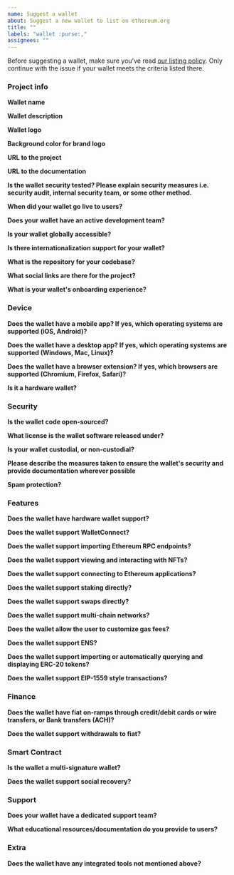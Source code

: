 ```yaml
---
name: Suggest a wallet
about: Suggest a new wallet to list on ethereum.org
title: ""
labels: "wallet :purse:,"
assignees: ""
---
```


Before suggesting a wallet, make sure you've read [our listing policy](https://www.ethereum.org/en/contributing/adding-products/). Only continue with the issue if your wallet meets the criteria listed there.


### Project info

**Wallet name**

  <!-- Please provide the official name of the wallet -->

**Wallet description**

<!-- Please provide a short 1-2 sentence description of the wallet. Avoid unsubstantiated marketing claims like “the best Ethereum wallet”. -->

**Wallet logo**

<!-- Please provide an SVG or hi-res transparent PNG -->

**Background color for brand logo**

<!-- Please provide a hex code for the brand color. This will be added to the background of the wallet card. -->

**URL to the project**

<!-- Please provide a URL (e.g. to the website of the wallet) -->

**URL to the documentation**

<!-- Please provide a URL to the documentation -->

**Is the wallet security tested? Please explain security measures i.e. security audit, internal security team, or some other method.**

<!-- Please explain any security measures you have taken to ensure your wallet is secure -->

**When did your wallet go live to users?**

<!-- Please provide a date when your wallet was usable by the public. -->

**Does your wallet have an active development team?**

<!-- Are developers actively working on the wallet? Provide proof that the wallet is actively being worked on (ex. GitHub repo link). -->

**Is your wallet globally accessible?**

<!-- Please list any KYC requirements or geographic limitations of your wallet, if any exist. -->

**Is there internationalization support for your wallet?**

<!-- Please list languages that the wallet actively supports -->

**What is the repository for your codebase?**

<!-- If you’re project is open source, please provide a link to the codebase. -->

**What social links are there for the project?**

<!-- Please provide social links for the wallet (Discord, Twitter, etc.) -->

**What is your wallet's onboarding experience?**

<!-- Please provide an explanation of where to find the user onboarding experience (links, is it built into the app, etc.), and what the onboarding experience is. -->

### Device

**Does the wallet have a mobile app? If yes, which operating systems are supported (iOS, Android)?**

<!-- If the wallet has a mobile interface, please provide information and links to the app store for the operating systems supported. -->

**Does the wallet have a desktop app? If yes, which operating systems are supported (Windows, Mac, Linux)?**

<!-- If the wallet has a desktop interface, please provide links and information for the operating systems supported. -->

**Does the wallet have a browser extension? If yes, which browsers are supported (Chromium, Firefox, Safari)?**

<!-- If the wallet has a browser extension, please provide links and information for the browsers that are supported. -->

**Is it a hardware wallet?**

<!-- How is it used / how does it connect (e.g. USB)? What software wallets does it integrate with (e.g. MetaMask)? -->

### Security

**Is the wallet code open-sourced?**

<!-- If yes, please provide a direct link to the repository. -->

**What license is the wallet software released under?**

<!-- Please provide information on the software license used for the wallet. -->

**Is your wallet custodial, or non-custodial?**

<!-- Do users have access to their public and private keys? Does anyone else? If your company/project were to disappear, would users still be able to access their funds? -->

**Please describe the measures taken to ensure the wallet's security and provide documentation wherever possible**

<!-- Please provide a link to any security audits or code reports. If you haven't been audited but think your wallet should be listed anyway, explain here. -->

**Spam protection?**

<!-- Does the wallet employ any practices to warn users against potential spam (e.g. when interacting with suspicious accounts/contracts)? -->

### Features

**Does the wallet have hardware wallet support?**

<!-- Please provide information on how a user can connect a hardware wallet to this wallet. -->

**Does the wallet support WalletConnect?**

<!-- Please provide information on if the wallet supports WalletConnect. -->

**Does the wallet support importing Ethereum RPC endpoints?**

<!-- Please provide documentation on how a user can import an Ethereum RPC into the wallet. -->

**Does the wallet support viewing and interacting with NFTs?**

<!-- Please provide information on the experience of NFTs in the wallet. -->

**Does the wallet support connecting to Ethereum applications?**

<!-- Please provide documentation for how users connect to applications. List examples (ie. connect wallet to dapp, in wallet browser, etc.) -->

**Does the wallet support staking directly?**

<!-- Please provide documentation on direct staking this wallet supports. -->

**Does the wallet support swaps directly?**

<!-- Please provide documentation on swaps. -->

**Does the wallet support multi-chain networks?**

<!-- Please provide documentation on multi-chain networks this wallet supports. -->

**Does the wallet allow the user to customize gas fees?**

<!-- Please provide documentation on how users can customize gas fees for transactions. -->

**Does the wallet support ENS?**

<!-- Please provide information on ENS support. -->

**Does the wallet support importing or automatically querying and displaying ERC-20 tokens?**

<!-- Please provide documentation on how to import tokens into the wallet. -->

**Does the wallet support EIP-1559 style transactions?**

<!-- Please provide information on how the type of transactions this wallet supports. -->

### Finance

**Does the wallet have fiat on-ramps through credit/debit cards or wire transfers, or Bank transfers (ACH)?**

<!-- Please provide documentation on how a user is able to onboard and purchase crypto in the wallet. -->
<!-- Credit/debit cards -->
<!-- Wire transfer -->
<!-- Bank Transfer (ACH) -->

**Does the wallet support withdrawals to fiat?**

<!-- Can a user cash out their crypto assets directly to a card or bank account? Please provide documentation. -->

### Smart Contract

**Is the wallet a multi-signature wallet?**

<!-- Please provide documentation on how users set up and use the multisig functionality for the wallet. -->

**Does the wallet support social recovery?**

<!-- Please provide documentation on how users set up guardians and use social recovery for the wallet. -->

### Support

**Does your wallet have a dedicated support team?**

<!-- Where should we send users that are having issues? -->
<!-- How fast is your support? -->

**What educational resources/documentation do you provide to users?**

<!-- Please provide links to developer documentation, user documentation, and/or educational resources -->
### Extra

**Does the wallet have any integrated tools not mentioned above?**

<!-- Please provide any information about extra features this wallet has that we may have missed in the above criteria. (e.g. privacy features, transaction batching, etc). -->
